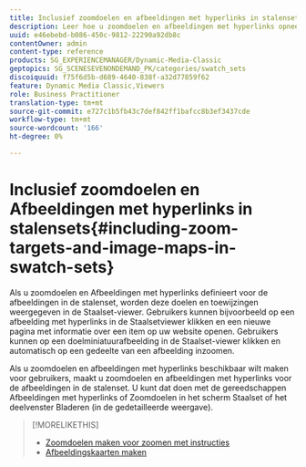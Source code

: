 ```yaml
---
title: Inclusief zoomdoelen en afbeeldingen met hyperlinks in stalensets
description: Leer hoe u zoomdoelen en afbeeldingen met hyperlinks opneemt in stalensets.
uuid: e46ebebd-b086-450c-9812-22290a92db8c
contentOwner: admin
content-type: reference
products: SG_EXPERIENCEMANAGER/Dynamic-Media-Classic
geptopics: SG_SCENESEVENONDEMAND_PK/categories/swatch_sets
discoiquuid: f75f6d5b-d689-4640-838f-a32d77859f62
feature: Dynamic Media Classic,Viewers
role: Business Practitioner
translation-type: tm+mt
source-git-commit: e727c1b5fb43c7def842ff1bafcc8b3ef3437cde
workflow-type: tm+mt
source-wordcount: '166'
ht-degree: 0%

---
```



# Inclusief zoomdoelen en Afbeeldingen met hyperlinks in stalensets{#including-zoom-targets-and-image-maps-in-swatch-sets}

Als u zoomdoelen en Afbeeldingen met hyperlinks definieert voor de afbeeldingen in de stalenset, worden deze doelen en toewijzingen weergegeven in de Staalset-viewer. Gebruikers kunnen bijvoorbeeld op een afbeelding met hyperlinks in de Staalsetviewer klikken en een nieuwe pagina met informatie over een item op uw website openen. Gebruikers kunnen op een doelminiatuurafbeelding in de Staalset-viewer klikken en automatisch op een gedeelte van een afbeelding inzoomen.

Als u zoomdoelen en afbeeldingen met hyperlinks beschikbaar wilt maken voor gebruikers, maakt u zoomdoelen en afbeeldingen met hyperlinks voor de afbeeldingen in de stalenset. U kunt dat doen met de gereedschappen Afbeeldingen met hyperlinks of Zoomdoelen in het scherm Staalset of het deelvenster Bladeren (in de gedetailleerde weergave).

>[!MORELIKETHIS]
>
>* [Zoomdoelen maken voor zoomen met instructies](creating-zoom-targets-guided-zoom.md#creating_zoom_targets_for_guided_zoom)
>* [Afbeeldingskaarten maken](creating-image-maps.md#creating_image_maps)


